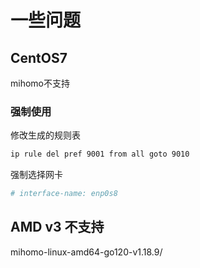 # 一些问题

## CentOS7

mihomo不支持

### 强制使用

修改生成的规则表
```bash
ip rule del pref 9001 from all goto 9010
```

强制选择网卡
```bash
# interface-name: enp0s8
```

## AMD v3 不支持

mihomo-linux-amd64-go120-v1.18.9/